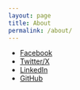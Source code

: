 ```yaml
---
layout: page
title: About
permalink: /about/
---
```


* [Facebook](https://facebook.com/davide.matasci)
* [Twitter/X](https://twitter.com/davide_matasci)
* [LinkedIn](https://linkedin.com/in/davide-matasci)
* [GitHub](https://github.com/davide-matasci)